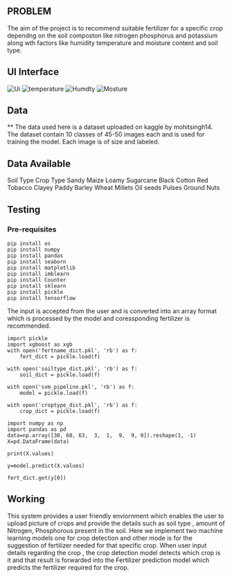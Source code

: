 ## PROBLEM 
The aim of the project is to recommend suitable fertilizer for a specific crop dependng on the soil composton like nitrogen phosphorus and potassium along wth factors like humidity temperature and moisture content and soil type.

## UI Interface

![Ui](/assets/images/ui.jpg)
![temperature](/assets/images/temp.jpg)
![Humdty](/assets/images/hum.jpg)
![Mosture](/assets/images/moist.jpg)


## Data
**
The data used here is a dataset uploaded on kaggle by mohitsingh14. The dataset contain 10 classes of 45-50 images each and is used for training the model. Each image is of size and labeled.


## Data Available

Soil Type	Crop Type
Sandy	    Maize
Loamy	    Sugarcane
Black   	Cotton
Red	        Tobacco
Clayey	    Paddy
	        Barley
	        Wheat
	        Millets
	        Oil seeds
	        Pulses
	        Ground Nuts


## Testing

### Pre-requisites
```
pip install os
pip install numpy
pip install pandas
pip install seaborn
pip install matplotlib
pip install imblearn
pip install Counter
pip install sklearn
pip install pickle
pip install tensorflow
```


The input is accepted from the user and is converted into an array format which is processed by the model and coressponding fertilizer is recommended.
```
import pickle
import xgboost as xgb
with open('fertname_dict.pkl', 'rb') as f:
    fert_dict = pickle.load(f)

with open('soiltype_dict.pkl', 'rb') as f:
    soil_dict = pickle.load(f)

with open('svm_pipeline.pkl', 'rb') as f:
    model = pickle.load(f)
    
with open('croptype_dict.pkl', 'rb') as f:
    crop_dict = pickle.load(f)

import numpy as np
import pandas as pd
data=np.array([30, 60, 63,  3,  1,  9,  9, 0]).reshape(1, -1)
X=pd.DataFrame(data)

print(X.values)

y=model.predict(X.values)

fert_dict.get(y[0])
```

## Working

This system provides a user friendly enviornment which enables the user to upload picture of crops and provide the details such as soil type , amount of Nitrogen, Phosphorous present in the soil. Here we implement two machine learning models one for crop detection and other mode is for the suggestion of fertilizer needed for that specific crop. When user input details regarding the crop , the crop detection model detects which crop is it and that result is forwarded into the Fertilizer prediction model which predicts the fertilizer required for the crop.



